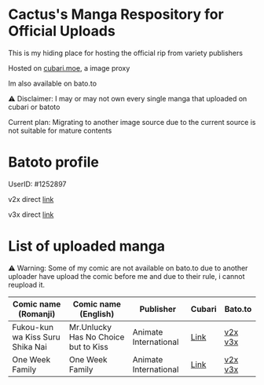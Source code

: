 # Cactus's Manga Respository for Official Uploads
This is my hiding place for hosting the official rip from variety publishers

Hosted on [cubari.moe](https://cubari.moe), a image proxy 

Im also available on bato.to

⚠ Disclaimer: I may or may not own every single manga that uploaded on cubari or batoto

Current plan: Migrating to another image source due to the current source is not suitable for mature contents

# Batoto profile
UserID: #1252897

v2x direct [link](https://bato.to/user/1252897/cactusone)

v3x direct [link](https://bato.to/u/1252897-cactusone)

# List of uploaded manga
⚠ Warning: Some of my comic are not available on bato.to due to another uploader have upload the comic before me and due to their rule, i cannot reupload it.

| Comic name (Romanji)             | Comic name (English)        | Publisher             | Cubari                                                                                                                                         | Bato.to                                                                                                                                                     |
| -------------------------------- |-----------------------------| --------------------- | ---------------------------------------------------------------------------------------------------------------------------------------------- | ----------------------------------------------------------------------------------------------------------------------------------------------------------- |
| Fukou-kun wa Kiss Suru Shika Nai | Mr.Unlucky Has No Choice but to Kiss | Animate International | [Link](https://cubari.moe/proxy/gist/cmF3L0NhY3R1c01vZS9DdWJhcmlfSG9zdGluZy9tYXN0ZXIvTXJfVW5sdWNreS1IYXMtTm8tQ2hvaWNlLWJ1dC10by1LaXNzLmpzb24/) | [v2x](https://bato.to/series/134258/fukou-kun-wa-kiss-suru-shika-nai-official)  [v3x](https://bato.to/title/134258-fukou-kun-wa-kiss-suru-shika-nai-official)|
| One Week Family | One Week Family | Animate International | [Link](https://cubari.moe/proxy/gist/cmF3L0NhY3R1c01vZS9DdWJhcmlfSG9zdGluZy9tYXN0ZXIvT25lLVdlZWstRmFtaWx5Lmpzb24/) | [v2x](https://bato.to/series/135184/one-week-family-official)  [v3x](https://bato.to/title/135184-one-week-family-official) |
